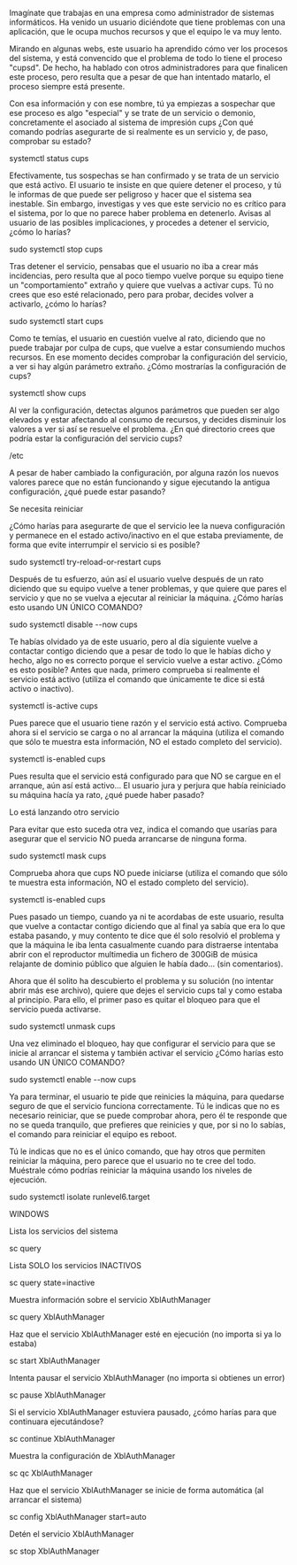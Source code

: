 Imagínate que trabajas en una empresa como administrador de sistemas informáticos. Ha venido un usuario diciéndote que tiene problemas con una aplicación, que le ocupa muchos recursos y que el equipo le va muy lento.

Mirando en algunas webs, este usuario ha aprendido cómo ver los procesos del sistema, y está convencido que el problema de todo lo tiene el proceso "cupsd". De hecho, ha hablado con otros administradores para que finalicen este proceso, pero resulta que a pesar de que han intentado matarlo, el proceso siempre está presente.

Con esa información y con ese nombre, tú ya empiezas a sospechar que ese proceso es algo "especial" y se trate de un servicio o demonio, concretamente el asociado al sistema de impresión cups ¿Con qué comando podrías asegurarte de si realmente es un servicio y, de paso, comprobar su estado? 

systemctl status cups

Efectivamente, tus sospechas se han confirmado y se trata de un servicio que está activo. El usuario te insiste en que quiere detener el proceso, y tú le informas de que puede ser peligroso y hacer que el sistema sea inestable. Sin embargo, investigas y ves que este servicio no es crítico para el sistema, por lo que no parece haber problema en detenerlo. Avisas al usuario de las posibles implicaciones, y procedes a detener el servicio, ¿cómo lo harías?

sudo systemctl stop cups

Tras detener el servicio, pensabas que el usuario no iba a crear más incidencias, pero resulta que al poco tiempo vuelve porque su equipo tiene un "comportamiento" extraño y quiere que vuelvas a activar cups. Tú no crees que eso esté relacionado, pero para probar, decides volver a activarlo, ¿cómo lo harías?

sudo systemctl start cups

Como te temías, el usuario en cuestión vuelve al rato, diciendo que no puede trabajar por culpa de cups, que vuelve a estar consumiendo muchos recursos. En ese momento decides comprobar la configuración del servicio, a ver si hay algún parámetro extraño. ¿Cómo mostrarías la configuración de cups?

systemctl show cups

Al ver la configuración, detectas algunos parámetros que pueden ser algo elevados y estar afectando al consumo de recursos, y decides disminuir los valores a ver si así se resuelve el problema. ¿En qué directorio crees que podría estar la configuración del servicio cups?

/etc

A pesar de haber cambiado la configuración, por alguna razón los nuevos valores parece que no están funcionando y sigue ejecutando la antigua configuración, ¿qué puede estar pasando?

Se necesita reiniciar

¿Cómo harías para asegurarte de que el servicio lee la nueva configuración y permanece en el estado activo/inactivo en el que estaba previamente, de forma que evite interrumpir el servicio si es posible?

sudo systemctl try-reload-or-restart cups

Después de tu esfuerzo, aún así el usuario vuelve después de un rato diciendo que su equipo vuelve a tener problemas, y que quiere que pares el servicio y que no se vuelva a ejecutar al reiniciar la máquina. ¿Cómo harías esto usando UN ÚNICO COMANDO?

sudo systemctl disable --now cups

Te habías olvidado ya de este usuario, pero al día siguiente vuelve a contactar contigo diciendo que a pesar de todo lo que le habías dicho y hecho, algo no es correcto porque el servicio vuelve a estar activo. ¿Cómo es esto posible? Antes que nada, primero comprueba si realmente el servicio está activo (utiliza el comando que únicamente te dice si está activo o inactivo).

systemctl is-active cups

Pues parece que el usuario tiene razón y el servicio está activo. Comprueba ahora si el servicio se carga o no al arrancar la máquina (utiliza el comando que sólo te muestra esta información, NO el estado completo del servicio).

systemctl is-enabled cups

Pues resulta que el servicio está configurado para que NO se cargue en el arranque, aún así está activo... El usuario jura y perjura que había reiniciado su máquina hacía ya rato, ¿qué puede haber pasado?

Lo está lanzando otro servicio

Para evitar que esto suceda otra vez, indica el comando que usarías para asegurar que el servicio NO pueda arrancarse de ninguna forma.

sudo systemctl mask cups

Comprueba ahora que cups NO puede iniciarse (utiliza el comando que sólo te muestra esta información, NO el estado completo del servicio).

systemctl is-enabled cups

Pues pasado un tiempo, cuando ya ni te acordabas de este usuario, resulta que vuelve a contactar contigo diciendo que al final ya sabía que era lo que estaba pasando, y muy contento te dice que él solo resolvió el problema y que la máquina le iba lenta casualmente cuando para distraerse intentaba abrir con el reproductor multimedia un fichero de 300GiB de música relajante de dominio público que alguien le había dado... (sin comentarios).

Ahora que él solito ha descubierto el problema y su solución (no intentar abrir más ese archivo), quiere que dejes el servicio cups tal y como estaba al principio. Para ello, el primer paso es quitar el bloqueo para que el servicio pueda activarse.

sudo systemctl unmask cups

Una vez eliminado el bloqueo, hay que configurar el servicio para que se inicie al arrancar el sistema y también activar el servicio ¿Cómo harías esto usando UN ÚNICO COMANDO?

sudo systemctl enable --now cups

Ya para terminar, el usuario te pide que reinicies la máquina, para quedarse seguro de que el servicio funciona correctamente. Tú le indicas que no es necesario reiniciar, que se puede comprobar ahora, pero él te responde que no se queda tranquilo, que prefieres que reinicies y que, por si no lo sabías, el comando para reiniciar el equipo es reboot.

Tú le indicas que no es el único comando, que hay otros que permiten reiniciar la máquina, pero parece que el usuario no te cree del todo. Muéstrale cómo podrías reiniciar la máquina usando los niveles de ejecución.

sudo systemctl isolate runlevel6.target

WINDOWS

Lista los servicios del sistema

sc query

Lista SOLO los servicios INACTIVOS

sc query state=inactive

Muestra información sobre el servicio XblAuthManager

sc query XblAuthManager

Haz que el servicio XblAuthManager esté en ejecución (no importa si ya lo estaba)

sc start XblAuthManager

Intenta pausar el servicio XblAuthManager (no importa si obtienes un error)

sc pause XblAuthManager

Si el servicio XblAuthManager estuviera pausado, ¿cómo harías para que continuara ejecutándose?

sc continue XblAuthManager

Muestra la configuración de XblAuthManager

sc qc XblAuthManager

Haz que el servicio XblAuthManager se inicie de forma automática (al arrancar el sistema)

sc config XblAuthManager start=auto

Detén el servicio XblAuthManager

sc stop XblAuthManager